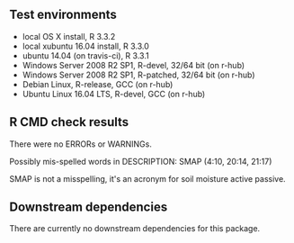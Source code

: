 ## Test environments
* local OS X install, R 3.3.2
* local xubuntu 16.04 install, R 3.3.0
* ubuntu 14.04 (on travis-ci), R 3.3.1
* Windows Server 2008 R2 SP1, R-devel, 32/64 bit (on r-hub)
* Windows Server 2008 R2 SP1, R-patched, 32/64 bit (on r-hub)
* Debian Linux, R-release, GCC (on r-hub)
* Ubuntu Linux 16.04 LTS, R-devel, GCC (on r-hub)

## R CMD check results
There were no ERRORs or WARNINGs. 

Possibly mis-spelled words in DESCRIPTION:
  SMAP (4:10, 20:14, 21:17)

SMAP is not a misspelling, it's an acronym for soil moisture active passive. 

## Downstream dependencies

There are currently no downstream dependencies for this package.
